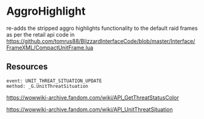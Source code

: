 # **AggroHighlight**

re-adds the stripped aggro highlights functionality to the default raid frames as per the retail api code in https://github.com/tomrus88/BlizzardInterfaceCode/blob/master/Interface/FrameXML/CompactUnitFrame.lua

## Resources ##
    event: UNIT_THREAT_SITUATION_UPDATE
    method: _G.UnitThreatSituation
    

https://wowwiki-archive.fandom.com/wiki/API_GetThreatStatusColor

https://wowwiki-archive.fandom.com/wiki/API_UnitThreatSituation
